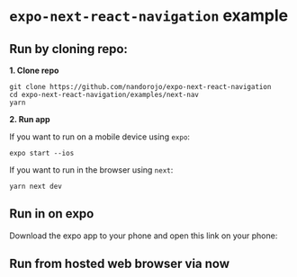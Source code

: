 # `expo-next-react-navigation` example

## Run by cloning repo:

**1. Clone repo**

```es6
git clone https://github.com/nandorojo/expo-next-react-navigation
cd expo-next-react-navigation/examples/next-nav
yarn
```

**2. Run app**

If you want to run on a mobile device using `expo`:

```es6
expo start --ios
```

If you want to run in the browser using `next`:

```es6
yarn next dev
```

## Run in on expo

Download the expo app to your phone and open this link on your phone:

## Run from hosted web browser via now
